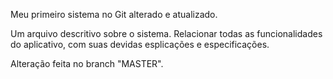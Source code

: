Meu primeiro sistema no Git alterado e atualizado.

Um arquivo descritivo sobre o sistema.
Relacionar todas as funcionalidades do aplicativo, com suas devidas esplicações e especificações.

Alteração feita no branch "MASTER".